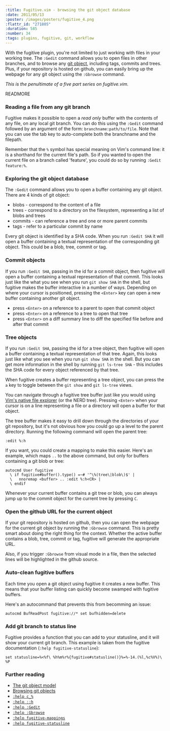 ```yaml
--- 
:title: Fugitive.vim - browsing the git object database
:date: 2011/05/13
:poster: /images/posters/fugitive_4.png
:flattr_id: "271805"
:duration: 585
:number: 34
:tags: plugins, fugitive, git, workflow
---
```


With the fugitive plugin, you're not limited to just working with files in your working tree. The `:Gedit` command allows you to open files in other branches, and to browse any [git object][gito], including tags, commits and trees. Plus, if your repository is hosted on github, you can easily bring up the webpage for any git object using the `:Gbrowse` command.

*This is the penultimate of a five part series on fugitive.vim.*

[gito]: http://book.git-scm.com/1_the_git_object_model.html


READMORE


### Reading a file from any git branch

Fugitive makes it possible to open a *read only* buffer with the contents of any file, on any local git branch. You can do this using the `:Gedit` command followed by an argument of the form: `branchname:path/to/file`. Note that you can use the tab key to auto-complete both the branchname and the filepath.

Remember that the `%` symbol has special meaning on Vim's command line: it is a shorthand for the current file's path. So if you wanted to open the current file on a branch called 'feature', you could do so by running `:Gedit feature:%`.

### Exploring the git object database

The `:Gedit` command allows you to open a buffer containing any git object. There are 4 kinds of git object:

* blobs - correspond to the content of a file
* trees - correspond to a directory on the filesystem, representing a list of blobs and trees
* commits - can reference a tree and one or more parent commits
* tags - refer to a particular commit by name

Every git object is identified by a SHA code. When you run `:Gedit SHA` it will open a buffer containing a textual representation of the corresponding git object. This could be a blob, tree, commit or tag.

### Commit objects

If you run `:Gedit SHA`, passing in the id for a commit object, then fugitive will open a buffer containing a textual representation of that commit. This looks just like the what you see when you run `git show SHA` in the shell, but fugitive makes the buffer interactive in a number of ways. Depending on where your cursor is positioned, pressing the `<Enter>` key can open a new buffer containing another git object.

* press `<Enter>` on a reference to a parent to open that commit object
* press `<Enter>` on a reference to a tree to open that tree
* press `<Enter>` on a diff summary line to diff the specified file before and after that commit

### Tree objects

If you run `:Gedit SHA`, passing the id for a tree object, then fugitive will open a buffer containing a textual representation of that tree. Again, this looks just like what you see when you run `git show SHA` in the shell. But you can get more information in the shell by running `git ls-tree SHA` - this includes the SHA code for every object referenced by that tree.

When fugitive creates a buffer representing a tree object, you can press the `a` key to toggle between the `git show` and `git ls-tree` views.

You can navigate through a fugitive tree buffer just like you would using [Vim's native file explorer][15] (or the NERD tree). Pressing `<Enter>` when your cursor is on a line representing a file or a directory will open a buffer for that object.

The tree buffer makes it easy to drill down through the directories of your git repository, but it's not obvious how you could go up a level to the parent directory. Running the following command will open the parent tree:

    :edit %:h

If you want, you could create a mapping to make this easier. Here's an example, which maps `..` to the above command, but only for buffers containing a git blob or tree:

```viml
autocmd User fugitive 
  \ if fugitive#buffer().type() =~# '^\%(tree\|blob\)$' |
  \   nnoremap <buffer> .. :edit %:h<CR> |
  \ endif
```

Whenever your current buffer contains a git tree or blob, you can always jump up to the commit object for the current tree by pressing `C`.

### Open the github URL for the current object

If your git repository is hosted on github, then you can open the webpage for the current git object by running the `:Gbrowse` command. This is pretty smart about doing the right thing for the context. Whether the active buffer contains a blob, tree, commit or tag, fugitive will generate the appropriate URL.

Also, if you trigger `:Gbrowse` from visual mode in a file, then the selected lines will be highlighted in the github source.

### Auto-clean fugitive buffers

Each time you open a git object using fugitive it creates a new buffer. This means that your buffer listing can quickly become swamped with fugitive buffers.

Here's an autocommand that prevents this from becomming an issue:

```viml
autocmd BufReadPost fugitive://* set bufhidden=delete
```

### Add git branch to status line

Fugitive provides a function that you can add to your statusline, and it will show your current git branch. This example is taken from the fugitive documentation (`:help fugitive-statusline`):

```viml
set statusline=%<%f\ %h%m%r%{fugitive#statusline()}%=%-14.(%l,%c%V%)\ %P
```

### Further reading

* [The git object model][gito]
* [Browsing git objects][gbr]
* [`:help c_%`][percent]
* [`:help ::h`][colonH]
* [`:help :Gedit`][Gedit]
* [`:help :Gbrowse`][Gbrowse]
* [`:help fugitive-mappings`][mappings]
* [`:help fugitive-statusline`][statusline]

[gito]: http://book.git-scm.com/1_the_git_object_model.html
[gbr]: http://book.git-scm.com/7_browsing_git_objects.html
[colonH]: http://vimdoc.sourceforge.net/htmldoc/cmdline.html#::h
[percent]: http://vimdoc.sourceforge.net/htmldoc/cmdline.html#c_%
[15]: /e/15
[Gedit]: http://vim-doc.heroku.com/view?https://raw.github.com/tpope/vim-fugitive/master/doc/fugitive.txt#fugitive-:Gedit
[Gbrowse]: http://vim-doc.heroku.com/view?https://raw.github.com/tpope/vim-fugitive/master/doc/fugitive.txt#fugitive-:Gbrowse
[mappings]: http://vim-doc.heroku.com/view?https://raw.github.com/tpope/vim-fugitive/master/doc/fugitive.txt#fugitive-mappings
[statusline]: http://vim-doc.heroku.com/view?https://raw.github.com/tpope/vim-fugitive/master/doc/fugitive.txt#fugitive-statusline

